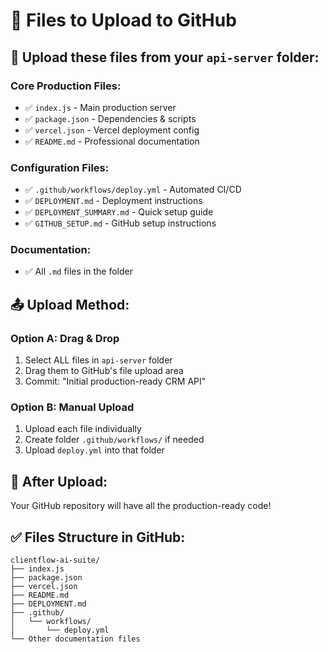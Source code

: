 # 📁 **Files to Upload to GitHub**

## 🎯 **Upload these files from your `api-server` folder:**

### **Core Production Files:**
- ✅ `index.js` - Main production server
- ✅ `package.json` - Dependencies & scripts
- ✅ `vercel.json` - Vercel deployment config
- ✅ `README.md` - Professional documentation

### **Configuration Files:**
- ✅ `.github/workflows/deploy.yml` - Automated CI/CD
- ✅ `DEPLOYMENT.md` - Deployment instructions
- ✅ `DEPLOYMENT_SUMMARY.md` - Quick setup guide
- ✅ `GITHUB_SETUP.md` - GitHub setup instructions

### **Documentation:**
- ✅ All `.md` files in the folder

## 📤 **Upload Method:**

### **Option A: Drag & Drop**
1. Select ALL files in `api-server` folder
2. Drag them to GitHub's file upload area
3. Commit: "Initial production-ready CRM API"

### **Option B: Manual Upload**
1. Upload each file individually
2. Create folder `.github/workflows/` if needed
3. Upload `deploy.yml` into that folder

## 🎯 **After Upload:**
Your GitHub repository will have all the production-ready code!

## ✅ **Files Structure in GitHub:**
```
clientflow-ai-suite/
├── index.js
├── package.json  
├── vercel.json
├── README.md
├── DEPLOYMENT.md
├── .github/
│   └── workflows/
│       └── deploy.yml
└── Other documentation files
```
